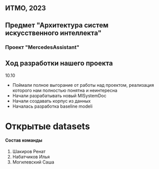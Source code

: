 ## ИТМО, 2023
## Предмет "Архитектура систем искусственного интеллекта"

### Проект "MercedesAssistant"


## Xод разработки нашего проекта

10.10
- Поймали полное выгорание от работы над проектом, реализация которого нам полностью понятна и неинтересна
- Начали разрабатывать новый MlSystemDoc
- Начали создавать корпус из данных
- Началась разработка baseline modeli


# Открытые datasets





#### Состав команды
1. Шакиров Ренат
2. Набатчиков Илья
3. Могилевский Саша
